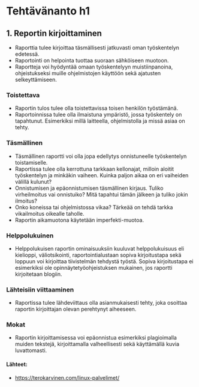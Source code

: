 # Tehtävänanto h1

## 1. Reportin kirjoittaminen
- Raporttia tulee kirjoittaa täsmällisesti jatkuvasti oman työskentelyn edetessä.
- Raportointi on helpointa tuottaa suoraan sähköiseen muotoon.
- Raportteja voi hyödyntää omaan työskentelyyn muistiinpanoina, ohjeistukseksi muille ohjelmistojen käyttöön sekä ajatusten selkeyttämiseen.

### Toistettava
- Raportin tulos tulee olla toistettavissa toisen henkilön työstämänä.
- Raportoinnissa tulee olla ilmaistuna ympäristö, jossa työskentely on tapahtunut. Esimerkiksi millä laitteella, ohjelmistolla ja missä asiaa on tehty. 

### Täsmällinen
- Täsmällinen raportti voi olla jopa edellytys onnistuneelle työskentelyn toistamiselle.
- Raportissa tulee olla kerrottuna tarkkaan kellonajat, milloin aloitit työskentelyn ja minkäkin vaiheen. Kuinka paljon aikaa on eri vaiheiden välillä kulunut?
- Onnistumisen ja epäonnistumisen täsmällinen kirjaus. Tuliko virheilmoitus vai onnistuiko? Mitä tapahtui tämän jälkeen ja tuliko jokin ilmoitus?
- Onko koneissa tai ohjelmistossa vikaa? Tärkeää on tehdä tarkka vikailmoitus oikealle taholle.
- Raportin aikamuotona käytetään imperfekti-muotoa.

### Helppolukuinen
- Helppolukuisen raportin ominaisuuksiin kuuluvat helppolukuisuus eli kielioppi, väliotsikointi, raportointialustaan sopiva kirjoitustapa sekä loppuun voi kirjoittaa tiivistelmän tehdystä työstä. Sopiva kirjoitustapa ei esimerkiksi ole opinnäytetyöohjeistuksen mukainen, jos raportti kirjoitetaan blogiin.

### Lähteisiin viittaaminen
- Raportissa tulee lähdeviittaus olla asianmukaisesti tehty, joka osoittaa raportin kirjoittajan olevan perehtynyt aiheeseen.

### Mokat
- Raportin kirjoittamisessa voi epäonnistua esimerkiksi plagioimalla muiden tekstejä, kirjoittamalla valheellisesti sekä käyttämällä kuvia luvattomasti.

#### Lähteet:
- https://terokarvinen.com/linux-palvelimet/ 
